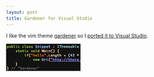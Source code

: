 ```yaml
---
layout: post
title: Gardener for Visual Studio
---
```


I like the vim theme [gardener](http://www.vim.org/scripts/script.php?script_id=1348) so I [ported it to Visual Studio](http://studiostyl.es/schemes/gardener).

![gardner](/assets/gardener.png)
